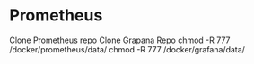 # Prometheus

Clone Prometheus repo
Clone Grapana Repo
chmod -R 777 /docker/prometheus/data/
chmod -R 777 /docker/grafana/data/
